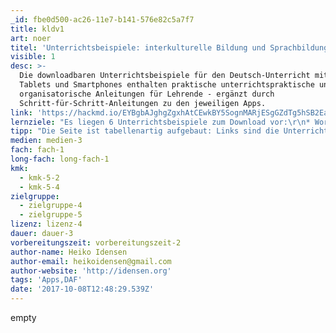 ```yaml
---
_id: fbe0d500-ac26-11e7-b141-576e82c5a7f7
title: kldv1
art: noer
titel: 'Unterrichtsbeispiele: interkulturelle Bildung und Sprachbildung mit Apps'
visible: 1
desc: >-
  Die downloadbaren Unterrichtsbeispiele für den Deutsch-Unterricht mit Apps für
  Tablets und Smartphones enthalten praktische unterrichtspraktische und
  organisatorische Anleitungen für Lehrende - ergänzt durch
  Schritt-für-Schritt-Anleitungen zu den jeweiligen Apps.
link: 'https://hackmd.io/EYBgbAJghgZgxhAtCEwkBY5SognMARjESgGZdTg5hSB2EaIA#'
lernziele: "Es liegen 6 Unterrichtsbeispiele zum Download vor:\r\n* Wortschatzarbeit – Ein Bildwörterbuch erstellen (2 Seiten) – Apps: Book Creator, Google Übersetzer\r\n* Erklärvideos erstellen (3 Seiten) - Apps: iMovie, Popplet\r\n* Interkultureller Reporter – Hörspiel-/Interview-Produktion (3 Seiten) – Apps: Garage Band\r\n* Hörverstehen –Podcasts und Audios hören (3 Seiten) – Mobilgerät-Funktionen: Diktierfunktion und Sprachausgabe; Apps: Popplet, Google Übersetzer\r\n* Leseprofi/Wortschatzarbeit – Übersetzung und Aussprachetraining mit dem Tablet (2 Seiten) – Mobilgerät-Funktionen: Diktierfunktion und Sprachausgabe; Apps: Google Übersetzer\r\nInterkulturelle Klassen-Sprach-Portfolios (3 Seiten) – Apps: Book Creator\r\n* Die Anleitungen fördern aktives und soziales Lernen, wobei die einzelnen Apps leicht durch andere Apps oder auch browserbasiertes Anwendungen ersetzt werden können. \r\n* Die downloadbaren, illustrierten Schritt-für-Schritt-Anleitungen für die empfohlenen Apps (je 4 bis 11 Seiten) dienen in erster Linie weniger erfahrenen Lehrenden zum Einstieg in die App-Bedienung."
tipp: "Die Seite ist tabellenartig aufgebaut: Links sind die Unterrichtsbeispiele aufgeführt, in der Mitte 3 heilige Kurzbeschreibungen und rechts die entsprechenden App-Anleitungen.\r\nhttp://www.nibis.de/nibis.php?menid=8756\r\nDie 2-3-seitigen Unterrichtsvorschläge sind übersichtlich gegliedert, und erhalten die detaillierte Unterrichtsplanung (Vorbereitungstreffen, Durchführung, Präsentation), so wie Rahmenbedingungen, Niveaustufen nach dem SAMR-Modell, Vorbereitungszeit und die entsprechenden Kompetenzen aus den Rahmenrichtlinien."
medien: medien-3
fach: fach-1
long-fach: long-fach-1
kmk:
  - kmk-5-2
  - kmk-5-4
zielgruppe:
  - zielgruppe-4
  - zielgruppe-5
lizenz: lizenz-4
dauer: dauer-3
vorbereitungszeit: vorbereitungszeit-2
author-name: Heiko Idensen
author-email: heikoidensen@gmail.com
author-website: 'http://idensen.org'
tags: 'Apps,DAF'
date: '2017-10-08T12:48:29.539Z'
---
```

empty
